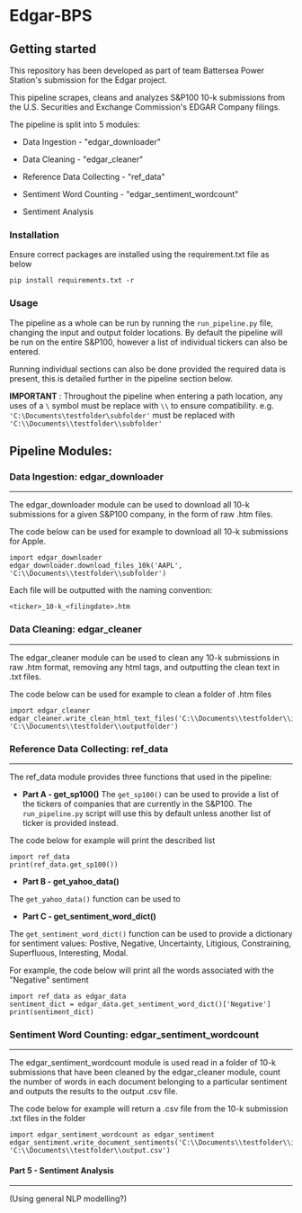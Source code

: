 # Edgar-BPS


## Getting started

This repository has been developed as part of team Battersea Power Station's submission for the Edgar project.

This pipeline scrapes, cleans and analyzes S&P100 10-k submissions from the U.S. Securities and Exchange Commission's EDGAR Company filings.

The pipeline is split into 5 modules:

- Data Ingestion - "edgar_downloader"

- Data Cleaning - "edgar_cleaner"

- Reference Data Collecting - "ref_data"

- Sentiment Word Counting - "edgar_sentiment_wordcount"

- Sentiment Analysis

### Installation
Ensure correct packages are installed using the requirement.txt file as below
```
pip install requirements.txt -r
```
### Usage

The pipeline as a whole can be run by running the `run_pipeline.py` file, changing the input and output folder locations. By default the pipeline will be run on the entire S&P100, however a list of individual tickers can also be entered.

Running individual sections can also be done provided the required data is present, this is detailed further in the pipeline section below.

**IMPORTANT** : Throughout the pipeline when entering a path location, any uses of a `\` symbol must be replace with `\\` to ensure compatibility.
e.g. `'C:\Documents\testfolder\subfolder'` must be replaced with `'C:\\Documents\\testfolder\\subfolder'`



## Pipeline Modules:
### Data Ingestion: edgar_downloader
---

The edgar_downloader module can be used to download all 10-k submissions for a given S&P100 company, in the form of raw .htm files.

The code below can be used for example to download all 10-k submissions for Apple.

```
import edgar_downloader 
edgar_downloader.download_files_10k('AAPL', 'C:\\Documents\\testfolder\\subfolder')
```

Each file will be outputted with the naming convention:

`<ticker>_10-k_<filingdate>.htm `


### Data Cleaning: edgar_cleaner
---
The edgar_cleaner module can be used to clean any 10-k submissions in raw .htm format, removing any html tags, and outputting the clean text in .txt files.

The code below can be used for example to clean a folder of .htm files

```
import edgar_cleaner
edgar_cleaner.write_clean_html_text_files('C:\\Documents\\testfolder\\inputfolder', 'C:\\Documents\\testfolder\\outputfolder')
```

### Reference Data Collecting: ref_data
---
The ref_data module provides three functions that used in the pipeline:

- **Part A - get_sp100()**
The `get_sp100()` can be used to provide a list of the tickers of companies that are currently in the S&P100. The `run_pipeline.py` script will use this by default unless another list of ticker is provided instead.

The code below for example will print the described list
```
import ref_data
print(ref_data.get_sp100())
```

 - **Part B - get_yahoo_data()**


The `get_yahoo_data()` function can be used to

- **Part C - get_sentiment_word_dict()**

The `get_sentiment_word_dict()` function can be used to provide a dictionary for sentiment values: Postive, Negative, Uncertainty, Litigious, Constraining, Superfluous, Interesting, Modal.

For example, the code below will print all the words associated with the "Negative" sentiment
```
import ref_data as edgar_data
sentiment_dict = edgar_data.get_sentiment_word_dict()['Negative']
print(sentiment_dict)
```


### Sentiment Word Counting: edgar_sentiment_wordcount
---
The edgar_sentiment_wordcount module is used read in a folder of 10-k submissions that have been cleaned by the edgar_cleaner module, count the number of words in each document belonging to a particular sentiment and outputs the results to the output .csv file.

The code below for example will return a .csv file from the 10-k submission .txt files in the folder
```
import edgar_sentiment_wordcount as edgar_sentiment
edgar_sentiment.write_document_sentiments('C:\\Documents\\testfolder\\inputfolder', 'C:\\Documents\\testfolder\\output.csv')
```


#### Part 5 - Sentiment Analysis
---
(Using general NLP modelling?)
